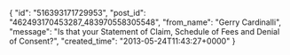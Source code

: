  {
   "id": "516393171729953",
   "post_id": "462493170453287_483970558305548",
   "from_name": "Gerry Cardinalli",
   "message": "Is that your Statement of Claim, Schedule of Fees and Denial of Consent?",
   "created_time": "2013-05-24T11:43:27+0000"
 }
